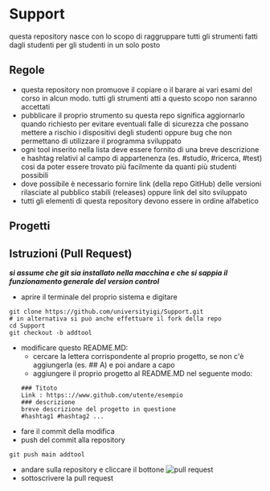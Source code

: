 # Support

questa repository nasce con lo scopo di raggruppare tutti gli strumenti fatti dagli studenti per gli studenti in un solo posto 

## Regole  
* questa repository non promuove il copiare o il barare ai vari esami del corso in alcun modo. tutti gli strumenti atti a questo scopo non saranno accettati
* pubblicare il proprio strumento su questa repo significa aggiornarlo quando richiesto per evitare eventuali falle di sicurezza che possano mettere a rischio i dispositivi degli studenti oppure bug che non permettano di utilizzare il programma sviluppato
* ogni tool inserito nella lista deve essere fornito di una breve descrizione e hashtag relativi al campo di appartenenza (es. #studio, #ricerca, #test) cosi da poter essere trovato più facilmente da quanti più studenti possibili
* dove possibile è necessario fornire link (della repo GitHub) delle versioni rilasciate al pubblico stabili (releases) oppure link del sito sviluppato
* tutti gli elementi di questa repository devono essere in ordine alfabetico

## Progetti
##

## Istruzioni (Pull Request)
***si assume che git sia installato nella macchina e che si sappia il funzionamento generale del version control***

* aprire il terminale del proprio sistema e digitare
```shell
git clone https://github.com/universityigi/Support.git
# in alternativa si può anche effettuare il fork della repo
cd Support
git checkout -b addtool
```
* modificare questo README.MD:
  * cercare la lettera corrispondente al proprio progetto, se non c'è aggiungerla (es. ## A) e poi andare a capo
  * aggiungere il proprio progetto al README.MD nel seguente modo:
  ```
  ### Titoto
  Link : https:://www.github.com/utente/esempio
  ### descrizione
  breve descrizione del progetto in questione
  #hashtag1 #hashtag2 ...
  ```
* fare il commit della modifica
* push del commit alla repository
```shell
git push main addtool
```
* andare sulla repository e cliccare il bottone ![pull request](https://eliteionic.com/static/9e76fd9ee216c2b87bdc9d4e14004171/cc6fe/git-recent-changes.png)
* sottoscrivere la pull request

